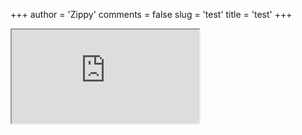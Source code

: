 +++
author = 'Zippy'
comments = false
slug = 'test'
title = 'test'
+++

<iframe src="https://forum.techrelay.xyz/"></iframe>